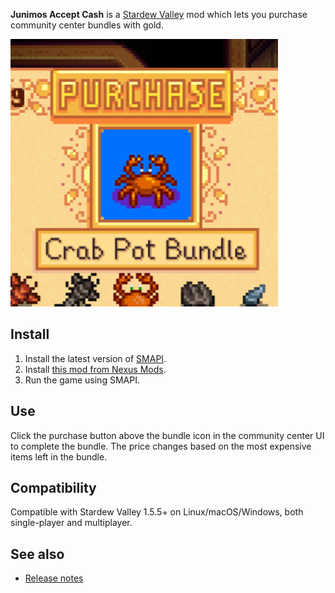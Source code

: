 ﻿**Junimos Accept Cash** is a [Stardew Valley](http://stardewvalley.net/) mod which lets you
purchase community center bundles with gold.

![](screenshot.png)

## Install
1. Install the latest version of [SMAPI](https://smapi.io).
2. Install [this mod from Nexus Mods](http://www.nexusmods.com/stardewvalley/mods/7437).
3. Run the game using SMAPI.

## Use
Click the purchase button above the bundle icon in the community center UI to complete the bundle.
The price changes based on the most expensive items left in the bundle.

## Compatibility
Compatible with Stardew Valley 1.5.5+ on Linux/macOS/Windows, both single-player and multiplayer.

## See also
* [Release notes](release-notes.md)
